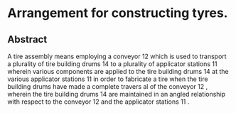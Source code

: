 # Arrangement for constructing tyres.

## Abstract
A tire assembly means employing a conveyor 12 which is used to transport a plurality of tire building drums 14 to a plurality of applicator stations 11 wherein various components are applied to the tire building drums 14 at the various applicator stations 11 in order to fabricate a tire when the tire building drums have made a complete travers al of the conveyor 12 , wherein the tire building drums 14 are maintained in an angled relationship with respect to the conveyor 12 and the applicator stations 11 .